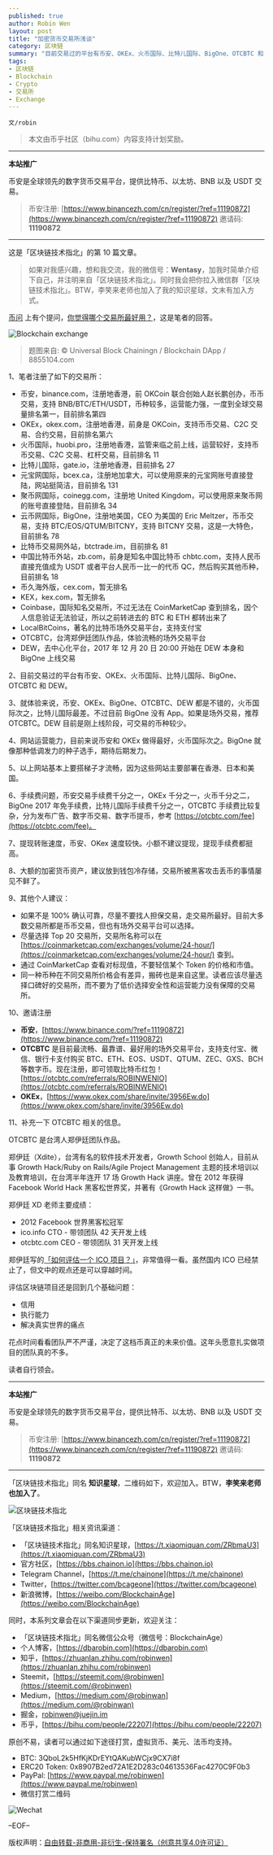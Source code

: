```yaml
---
published: true
author: Robin Wen
layout: post
title: "加密货币交易所浅谈"
category: 区块链
summary: "目前交易过的平台有币安、OKEx、火币国际、比特儿国际、BigOne、OTCBTC 和 DEW。就体验来说，币安、OKEx、BigOne、OTCBTC、DEW 都是不错的，火币国际次之，比特儿国际最差。不过目前 BigOne 没有 App。如果是场外交易，推荐 OTCBTC。DEW 目前是刚上线阶段，可交易的币种较少。网站运营能力，目前来说币安和 OKEx 做得最好，火币国际次之。BigOne 就像那种低调发力的种子选手，期待后期发力。以上网站基本上要搭梯子才流畅，因为这些网站主要部署在香港、日本和美国。如果不是 100% 确认可靠，尽量不要找人担保交易，走交易所最好。目前大多数交易所都是币币交易，但也有场外交易平台可以选择。尽量选择 Top 20 交易所。大额的加密货币资产，建议放到钱包冷存储，交易所被黑客攻击丢币的事情屡见不鲜了。"
tags:
- 区块链
- Blockchain
- Crypto
- 交易所
- Exchange
---
```


`文/robin`

> 本文由币乎社区（bihu.com）内容支持计划奖励。

***

**本站推广**

币安是全球领先的数字货币交易平台，提供比特币、以太坊、BNB 以及 USDT 交易。

> 币安注册: [https://www.binancezh.com/cn/register/?ref=11190872](https://www.binancezh.com/cn/register/?ref=11190872)
> 邀请码: **11190872**

***

这是「区块链技术指北」的第 10 篇文章。

> 如果对我感兴趣，想和我交流，我的微信号：**Wentasy**，加我时简单介绍下自己，并注明来自「区块链技术指北」。同时我会把你拉入微信群「区块链技术指北」。BTW，李笑来老师也加入了我的知识星球，文末有加入方式。

[币问](https://www.bitask.org) 上有个提问，[你觉得哪个交易所最好用？](https://www.bitask.org/question/279)，这是笔者的回答。

![Blockchain exchange](https://cdn.dbarobin.com/apE1zlt.jpg)

> 题图来自: © Universal Block Chainingn / Blockchain DApp / 8855104.com

1、笔者注册了如下的交易所：

* 币安，binance.com，注册地香港，前 OKCoin 联合创始人赵长鹏创办，币币交易，支持 BNB/BTC/ETH/USDT，币种较多，运营能力强，一度到全球交易量排名第一，目前排名第四
* OKEx，okex.com，注册地香港，前身是 OKCoin，支持币币交易、C2C 交易、合约交易，目前排名第六
* 火币国际，huobi.pro，注册地香港，监管来临之前上线，运营较好，支持币币交易、C2C 交易、杠杆交易，目前排名 11
* 比特儿国际，gate.io，注册地香港，目前排名 27
* 元宝网国际，bcex.ca，注册地加拿大，可以使用原来的元宝网账号直接登陆，网站挺简洁，目前排名 131
* 聚币网国际，coinegg.com，注册地 United Kingdom，可以使用原来聚币网的账号直接登陆，目前排名 34
* 云币网国际，BigOne，注册地美国，CEO 为美国的 Eric Meltzer，币币交易，支持 BTC/EOS/QTUM/BITCNY，支持 BITCNY 交易，这是一大特色，目前排名 78
* 比特币交易网外站，btctrade.im，目前排名 81
* 中国比特币外站，zb.com，前身是知名中国比特币 chbtc.com，支持人民币直接充值成为 USDT 或者平台人民币一比一的代币 QC，然后购买其他币种，目前排名 18
* 币久海外版，cex.com，暂无排名
* KEX，kex.com，暂无排名
* Coinbase，国际知名交易所，不过无法在 CoinMarketCap 查到排名，因个人信息验证无法验证，所以之前转进去的 BTC 和 ETH 都转出来了
* LocalBitCoins，著名的比特币场外交易平台，支持支付宝
* OTCBTC，台湾郑伊廷团队作品，体验流畅的场外交易平台
* DEW，去中心化平台，2017 年 12 月 20 日 20:00 开始在 DEW 本身和 BigOne 上线交易

2、目前交易过的平台有币安、OKEx、火币国际、比特儿国际、BigOne、OTCBTC 和 DEW。

3、就体验来说，币安、OKEx、BigOne、OTCBTC、DEW 都是不错的，火币国际次之，比特儿国际最差。不过目前 BigOne 没有 App。如果是场外交易，推荐 OTCBTC。DEW 目前是刚上线阶段，可交易的币种较少。

4、网站运营能力，目前来说币安和 OKEx 做得最好，火币国际次之。BigOne 就像那种低调发力的种子选手，期待后期发力。

5、以上网站基本上要搭梯子才流畅，因为这些网站主要部署在香港、日本和美国。

6、手续费问题，币安交易手续费千分之一，OKEx 千分之一，火币千分之二，BigOne 2017 年免手续费，比特儿国际手续费千分之一，OTCBTC 手续费比较复杂，分为发布广告、数字币交易、数字币提币，参考 [https://otcbtc.com/fee](https://otcbtc.com/fee)。

7、提现转账速度，币安、OKex 速度较快。小额不建议提现，提现手续费都挺高。

8、大额的加密货币资产，建议放到钱包冷存储，交易所被黑客攻击丢币的事情屡见不鲜了。

9、其他个人建议：

* 如果不是 100% 确认可靠，尽量不要找人担保交易，走交易所最好。目前大多数交易所都是币币交易，但也有场外交易平台可以选择。
* 尽量选择 Top 20 交易所，交易所名称可以在 [https://coinmarketcap.com/exchanges/volume/24-hour/](https://coinmarketcap.com/exchanges/volume/24-hour/) 查到。
* 通过 CoinMarketCap 查看对标现值，不要轻信某个 Token 的价格和市值。
* 同一种币种在不同交易所价格会有差异，搬砖也是来自这里。读者应该尽量选择口碑好的交易所，而不要为了低价选择安全性和运营能力没有保障的交易所。

10、邀请注册

* **币安**，[https://www.binance.com/?ref=11190872](https://www.binance.com/?ref=11190872)
* **OTCBTC** 是目前最流畅、最靠谱、最好用的场外交易平台，支持支付宝、微信、银行卡支付购买 BTC、ETH、EOS、USDT、QTUM、ZEC、GXS、BCH 等数字币。现在注册，即可领取比特币红包！ [https://otcbtc.com/referrals/ROBINWENIO](https://otcbtc.com/referrals/ROBINWENIO)
* **OKEx**，[https://www.okex.com/share/invite/3956Ew.do](https://www.okex.com/share/invite/3956Ew.do)

11、补充一下 OTCBTC 相关的信息。

OTCBTC 是台湾人郑伊廷团队作品。

郑伊廷（Xdite），台湾有名的软件技术开发者，Growth School 创始人，目前从事 Growth Hack/Ruby on Rails/Agile Project Management 主题的技术培训以及教育培训，在台湾半年连开 17 场 Growth Hack 讲座。曾在 2012 年获得 Facebook World Hack 黑客松世界奖，并著有《Growth Hack 这样做》一书。

郑伊廷 XD 老师主要成绩：

* 2012 Facebook 世界黑客松冠军
* ico.info CTO - 带领团队 42 天开发上线
* otcbtc.com CEO - 带领团队 31 天开发上线

郑伊廷写的[「如何评估一个 ICO 项目？」](http://blog.xdite.net/posts/2017/08/09/2148534)，非常值得一看。虽然国内 ICO 已经禁止了，但文中的观点还是可以穿越时间。

评估区块链项目还是回到几个基础问题：

* 信用
* 执行能力
* 解决真实世界的痛点

花点时间看看团队严不严谨，决定了这档币真正的未来价值。这年头愿意扎实做项目的团队真的不多。

读者自行领会。

***

**本站推广**

币安是全球领先的数字货币交易平台，提供比特币、以太坊、BNB 以及 USDT 交易。

> 币安注册: [https://www.binancezh.com/cn/register/?ref=11190872](https://www.binancezh.com/cn/register/?ref=11190872)
> 邀请码: **11190872**

***

「区块链技术指北」同名 **知识星球**，二维码如下，欢迎加入。BTW，**李笑来老师也加入了**。

![区块链技术指北](https://cdn.dbarobin.com/pQxlDqF.jpg)

「区块链技术指北」相关资讯渠道：

* 「区块链技术指北」同名知识星球，[https://t.xiaomiquan.com/ZRbmaU3](https://t.xiaomiquan.com/ZRbmaU3)
* 官方社区，[https://bbs.chainon.io](https://bbs.chainon.io)
* Telegram Channel，[https://t.me/chainone](https://t.me/chainone)
* Twitter，[https://twitter.com/bcageone](https://twitter.com/bcageone)
* 新浪微博，[https://weibo.com/BlockchainAge](https://weibo.com/BlockchainAge)

同时，本系列文章会在以下渠道同步更新，欢迎关注：

* 「区块链技术指北」同名微信公众号（微信号：BlockchainAge）
* 个人博客，[https://dbarobin.com](https://dbarobin.com)
* 知乎，[https://zhuanlan.zhihu.com/robinwen](https://zhuanlan.zhihu.com/robinwen)
* Steemit，[https://steemit.com/@robinwen](https://steemit.com/@robinwen)
* Medium，[https://medium.com/@robinwan](https://medium.com/@robinwan)
* 掘金，[robinwen@juejin.im](https://juejin.im/user/5673ccae60b2260ee435f89a/posts)
* 币乎，[https://bihu.com/people/22207](https://bihu.com/people/22207)

原创不易，读者可以通过如下途径打赏，虚拟货币、美元、法币均支持。

* BTC: 3QboL2k5HfKjKDrEYtQAKubWCjx9CX7i8f
* ERC20 Token: 0x8907B2ed72A1E2D283c04613536Fac4270C9F0b3
* PayPal: [https://www.paypal.me/robinwen](https://www.paypal.me/robinwen)
* 微信打赏二维码

![Wechat](https://cdn.dbarobin.com/SzoNl5b.jpg)

–EOF–

版权声明：[自由转载-非商用-非衍生-保持署名（创意共享4.0许可证）](http://creativecommons.org/licenses/by-nc-nd/4.0/deed.zh)
